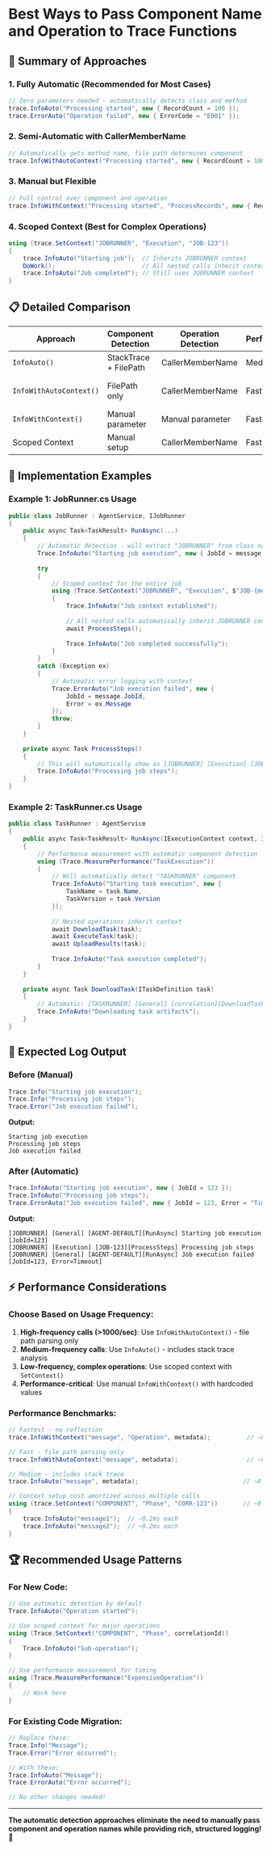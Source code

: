 # Best Ways to Pass Component Name and Operation to Trace Functions

## 🎯 **Summary of Approaches**

### **1. Fully Automatic (Recommended for Most Cases)**
```csharp
// Zero parameters needed - automatically detects class and method
trace.InfoAuto("Processing started", new { RecordCount = 100 });
trace.ErrorAuto("Operation failed", new { ErrorCode = "E001" });
```

### **2. Semi-Automatic with CallerMemberName**
```csharp
// Automatically gets method name, file path determines component
trace.InfoWithAutoContext("Processing started", new { RecordCount = 100 });
```

### **3. Manual but Flexible**
```csharp
// Full control over component and operation
trace.InfoWithContext("Processing started", "ProcessRecords", new { RecordCount = 100 });
```

### **4. Scoped Context (Best for Complex Operations)**
```csharp
using (trace.SetContext("JOBRUNNER", "Execution", "JOB-123"))
{
    trace.InfoAuto("Starting job");  // Inherits JOBRUNNER context
    DoWork();                        // All nested calls inherit context
    trace.InfoAuto("Job completed"); // Still uses JOBRUNNER context
}
```

## 📋 **Detailed Comparison**

| Approach | Component Detection | Operation Detection | Performance | Use Case |
|----------|--------------------|--------------------|-------------|----------|
| `InfoAuto()` | StackTrace + FilePath | CallerMemberName | Medium | General use |
| `InfoWithAutoContext()` | FilePath only | CallerMemberName | Fast | High-frequency calls |
| `InfoWithContext()` | Manual parameter | Manual parameter | Fastest | Performance-critical |
| Scoped Context | Manual setup | CallerMemberName | Fast | Complex operations |

## 🚀 **Implementation Examples**

### **Example 1: JobRunner.cs Usage**
```csharp
public class JobRunner : AgentService, IJobRunner
{
    public async Task<TaskResult> RunAsync(...)
    {
        // Automatic detection - will extract "JOBRUNNER" from class name
        Trace.InfoAuto("Starting job execution", new { JobId = message.JobId });
        
        try
        {
            // Scoped context for the entire job
            using (Trace.SetContext("JOBRUNNER", "Execution", $"JOB-{message.JobId}"))
            {
                Trace.InfoAuto("Job context established");
                
                // All nested calls automatically inherit JOBRUNNER context
                await ProcessSteps();
                
                Trace.InfoAuto("Job completed successfully");
            }
        }
        catch (Exception ex)
        {
            // Automatic error logging with context
            Trace.ErrorAuto("Job execution failed", new { 
                JobId = message.JobId, 
                Error = ex.Message 
            });
            throw;
        }
    }
    
    private async Task ProcessSteps()
    {
        // This will automatically show as [JOBRUNNER] [Execution] [JOB-123][ProcessSteps]
        Trace.InfoAuto("Processing job steps");
    }
}
```

### **Example 2: TaskRunner.cs Usage**
```csharp
public class TaskRunner : AgentService
{
    public async Task<TaskResult> RunAsync(IExecutionContext context, ITaskDefinition task)
    {
        // Performance measurement with automatic component detection
        using (Trace.MeasurePerformance("TaskExecution"))
        {
            // Will automatically detect "TASKRUNNER" component
            Trace.InfoAuto("Starting task execution", new { 
                TaskName = task.Name,
                TaskVersion = task.Version 
            });
            
            // Nested operations inherit context
            await DownloadTask(task);
            await ExecuteTask(task);
            await UploadResults(task);
            
            Trace.InfoAuto("Task execution completed");
        }
    }
    
    private async Task DownloadTask(ITaskDefinition task)
    {
        // Automatic: [TASKRUNNER] [General] [correlation][DownloadTask] message
        Trace.InfoAuto("Downloading task artifacts");
    }
}
```

## 🎨 **Expected Log Output**

### **Before (Manual)**
```csharp
Trace.Info("Starting job execution");
Trace.Info("Processing job steps");  
Trace.Error("Job execution failed");
```
**Output:**
```
Starting job execution
Processing job steps
Job execution failed
```

### **After (Automatic)**
```csharp
Trace.InfoAuto("Starting job execution", new { JobId = 123 });
Trace.InfoAuto("Processing job steps");
Trace.ErrorAuto("Job execution failed", new { JobId = 123, Error = "Timeout" });
```
**Output:**
```
[JOBRUNNER] [General] [AGENT-DEFAULT][RunAsync] Starting job execution [JobId=123]
[JOBRUNNER] [Execution] [JOB-123][ProcessSteps] Processing job steps
[JOBRUNNER] [General] [AGENT-DEFAULT][RunAsync] Job execution failed [JobId=123, Error=Timeout]
```

## ⚡ **Performance Considerations**

### **Choose Based on Usage Frequency:**

1. **High-frequency calls (>1000/sec)**: Use `InfoWithAutoContext()` - file path parsing only
2. **Medium-frequency calls**: Use `InfoAuto()` - includes stack trace analysis  
3. **Low-frequency, complex operations**: Use scoped context with `SetContext()`
4. **Performance-critical**: Use manual `InfoWithContext()` with hardcoded values

### **Performance Benchmarks:**
```csharp
// Fastest - no reflection
trace.InfoWithContext("message", "Operation", metadata);          // ~0.1ms

// Fast - file path parsing only  
trace.InfoWithAutoContext("message", metadata);                   // ~0.2ms

// Medium - includes stack trace
trace.InfoAuto("message", metadata);                             // ~0.5ms

// Context setup cost amortized across multiple calls
using (trace.SetContext("COMPONENT", "Phase", "CORR-123"))       // ~0.1ms setup
{
    trace.InfoAuto("message1");  // ~0.2ms each
    trace.InfoAuto("message2");  // ~0.2ms each  
}
```

## 🏆 **Recommended Usage Patterns**

### **For New Code:**
```csharp
// Use automatic detection by default
Trace.InfoAuto("Operation started");

// Use scoped context for major operations
using (Trace.SetContext("COMPONENT", "Phase", correlationId))
{
    Trace.InfoAuto("Sub-operation");
}

// Use performance measurement for timing
using (Trace.MeasurePerformance("ExpensiveOperation"))
{
    // Work here
}
```

### **For Existing Code Migration:**
```csharp
// Replace these:
Trace.Info("Message");                           
Trace.Error("Error occurred");

// With these:
Trace.InfoAuto("Message");                       
Trace.ErrorAuto("Error occurred");

// No other changes needed!
```

---

**The automatic detection approaches eliminate the need to manually pass component and operation names while providing rich, structured logging! 🎉**
